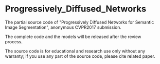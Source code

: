 # Progressively_Diffused_Networks

The partial source code of "Progressively Diffused Networks for Semantic Image Segmentation", anonymous CVPR2017 submission.


The complete code and the models will be released after the review process.


The source code is for educational and research use only without any warranty; if you use any part of the source code, please cite related paper.
